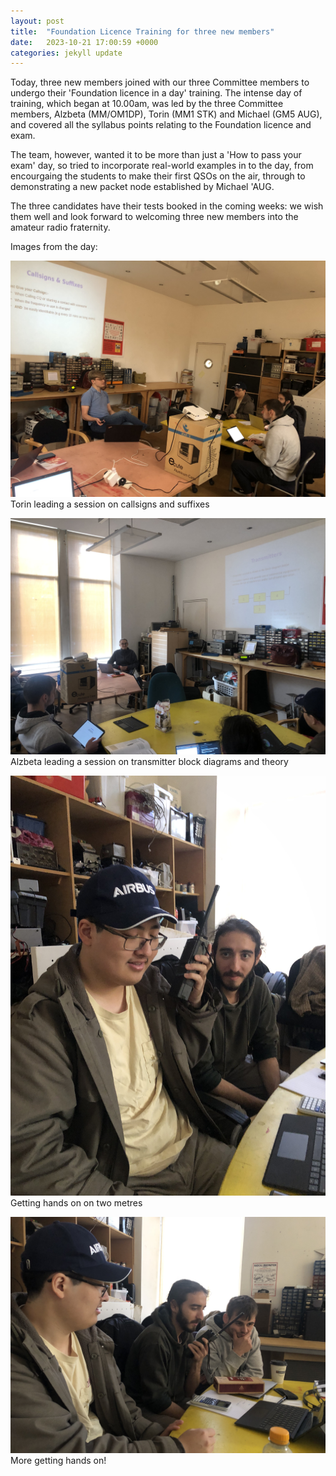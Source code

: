 ```yaml
---
layout: post
title:  "Foundation Licence Training for three new members"
date:   2023-10-21 17:00:59 +0000
categories: jekyll update
---
```


Today, three new members joined with our three Committee members to undergo their 'Foundation licence in a day' training. The intense day of training, which began at 10.00am, was led by the three Committee members, Alzbeta (MM/OM1DP), Torin (MM1 STK) and Michael (GM5 AUG), and covered all the syllabus points relating to the Foundation licence and exam.

The team, however, wanted it to be more than just a 'How to pass your exam' day, so tried to incorporate real-world examples in to the day, from encourgaing the students to make their first QSOs on the air, through to demonstrating a new packet node established by Michael 'AUG.

The three candidates have their tests booked in the coming weeks: we wish them well and look forward to welcoming three new members into the amateur radio fraternity.

Images from the day:

![Torin leading a session](/images/training/1.jpg)
<br> Torin leading a session on callsigns and suffixes

![Alzbeta leading on transmitter block theory](/images/training/2.jpg)
<br> Alzbeta leading a session on transmitter block diagrams and theory

![Getting hands on on two metres](/images/training/3.jpg)
<br> Getting hands on on two metres

![More getting hands on](/images/training/4.jpg)
<br> More getting hands on!
